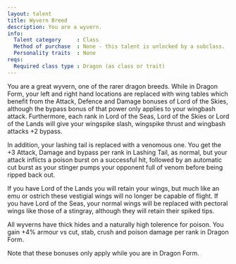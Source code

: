 ```yaml
---
layout: talent
title: Wyvern Breed
description: You are a wyvern.
info:
  Talent category     : Class
  Method of purchase  : None - this talent is unlocked by a subclass.
  Personality traits  : None
reqs:
  Required class type : Dragon (as class or trait)
---
```


You are a great wyvern, one of the rarer dragon breeds. While in Dragon Form, your left and right hand locations are replaced with wing tables which benefit from the Attack, Defence and Damage bonuses of Lord of the Skies, although the bypass bonus of that power only applies to your wingbash attack. Furthermore, each rank in Lord of the Seas, Lord of the Skies or Lord of the Lands will give your wingspike slash, wingspike thrust and wingbash attacks +2 bypass.

In addition, your lashing tail is replaced with a venomous one. You get the +3 Attack, Damage and bypass per rank in Lashing Tail, as normal, but your attack inflicts a poison burst on a successful hit, followed by an automatic cut burst as your stinger pumps your opponent full of venom before being ripped back out.

If you have Lord of the Lands you will retain your wings, but much like an emu or ostrich these vestigial wings will no longer be capable of flight. If you have Lord of the Seas, your normal wings will be replaced with pectoral wings like those of a stingray, although they will retain their spiked tips.

All wyverns have thick hides and a naturally high tolerence for poison. You gain +4% armour vs cut, stab, crush and poison damage per rank in Dragon Form.

Note that these bonuses only apply while you are in Dragon Form.